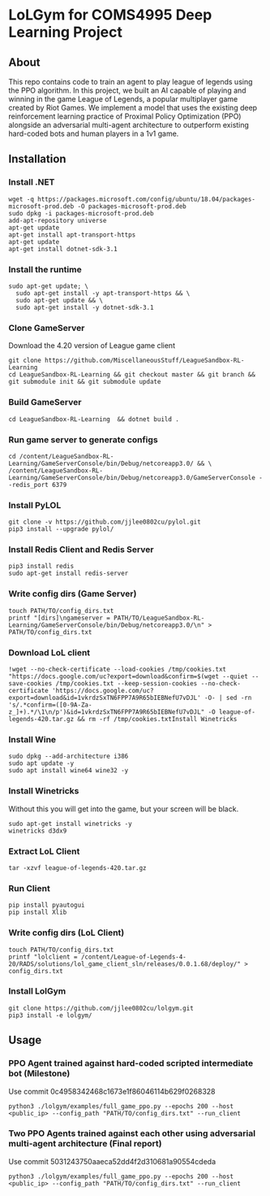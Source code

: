 # LoLGym for COMS4995 Deep Learning Project

## About

This repo contains code to train an agent to play league of legends using the PPO algorithm. In this project, we built an AI capable of playing and winning in the
game League of Legends, a popular multiplayer game created by Riot Games. We implement a model that uses the existing deep reinforcement learning practice of Proximal Policy Optimization (PPO) alongside an adversarial multi-agent architecture to outperform existing hard-coded bots and human players in a 1v1 game.

## Installation

### Install .NET

```shell
wget -q https://packages.microsoft.com/config/ubuntu/18.04/packages-microsoft-prod.deb -O packages-microsoft-prod.deb
sudo dpkg -i packages-microsoft-prod.deb
add-apt-repository universe
apt-get update
apt-get install apt-transport-https
apt-get update
apt-get install dotnet-sdk-3.1
```

### Install the runtime

```shell
sudo apt-get update; \
  sudo apt-get install -y apt-transport-https && \
  sudo apt-get update && \
  sudo apt-get install -y dotnet-sdk-3.1
```

### Clone GameServer 
Download the 4.20 version of League game client

```shell
git clone https://github.com/MiscellaneousStuff/LeagueSandbox-RL-Learning
cd LeagueSandbox-RL-Learning && git checkout master && git branch && git submodule init && git submodule update
```

### Build GameServer
```shell
cd LeagueSandbox-RL-Learning  && dotnet build .
```

### Run game server to generate configs
```shell
cd /content/LeagueSandbox-RL-Learning/GameServerConsole/bin/Debug/netcoreapp3.0/ && \
/content/LeagueSandbox-RL-Learning/GameServerConsole/bin/Debug/netcoreapp3.0/GameServerConsole --redis_port 6379
```

### Install PyLOL
```shell
git clone -v https://github.com/jjlee0802cu/pylol.git
pip3 install --upgrade pylol/
```

### Install Redis Client and Redis Server
```shell
pip3 install redis
sudo apt-get install redis-server
```

### Write config dirs (Game Server)
```shell
touch PATH/TO/config_dirs.txt
printf "[dirs]\ngameserver = PATH/TO/LeagueSandbox-RL-Learning/GameServerConsole/bin/Debug/netcoreapp3.0/\n" > PATH/TO/config_dirs.txt
```

### Download LoL client
```shell
!wget --no-check-certificate --load-cookies /tmp/cookies.txt "https://docs.google.com/uc?export=download&confirm=$(wget --quiet --save-cookies /tmp/cookies.txt --keep-session-cookies --no-check-certificate 'https://docs.google.com/uc?export=download&id=1vkrdzSxTN6FPP7A9R65bIEBNefU7vDJL' -O- | sed -rn 's/.*confirm=([0-9A-Za-z_]+).*/\1\n/p')&id=1vkrdzSxTN6FPP7A9R65bIEBNefU7vDJL" -O league-of-legends-420.tar.gz && rm -rf /tmp/cookies.txtInstall Winetricks
```

### Install Wine
```shell
sudo dpkg --add-architecture i386
sudo apt update -y
sudo apt install wine64 wine32 -y
```

### Install Winetricks
Without this you will get into the game, but your screen will be black.
```shell
sudo apt-get install winetricks -y
winetricks d3dx9
```

### Extract LoL Client
```shell
tar -xzvf league-of-legends-420.tar.gz
```

### Run Client
```shell
pip install pyautogui
pip install Xlib
```

### Write config dirs (LoL Client)
```shell
touch PATH/TO/config_dirs.txt
printf "lolclient = /content/League-of-Legends-4-20/RADS/solutions/lol_game_client_sln/releases/0.0.1.68/deploy/" > config_dirs.txt
```

### Install LolGym
```shell
git clone https://github.com/jjlee0802cu/lolgym.git
pip3 install -e lolgym/
```

## Usage

### PPO Agent trained against hard-coded scripted intermediate bot (Milestone)
Use commit 0c4958342468c1673e1f86046114b629f0268328
```shell
python3 ./lolgym/examples/full_game_ppo.py --epochs 200 --host <public_ip> --config_path "PATH/TO/config_dirs.txt" --run_client
```

### Two PPO Agents trained against each other using adversarial multi-agent architecture (Final report)
Use commit 5031243750aaeca52dd4f2d310681a90554cdeda
```shell
python3 ./lolgym/examples/full_game_ppo.py --epochs 200 --host <public_ip> --config_path "PATH/TO/config_dirs.txt" --run_client
```
